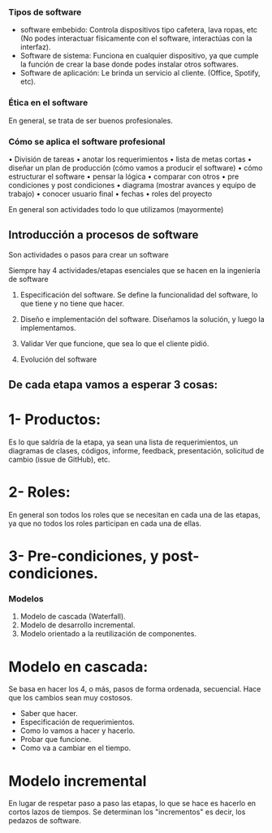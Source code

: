 ### Tipos de software

-   software embebido: Controla dispositivos tipo cafetera, lava ropas, etc (No podes interactuar físicamente con el software, interactúas con la interfaz).
-   Software de sistema: Funciona en cualquier dispositivo, ya que cumple la función de crear la base donde podes instalar otros softwares.
-   Software de aplicación: Le brinda un servicio al cliente. (Office, Spotify, etc).

### Ética en el software

En general, se trata de ser buenos profesionales.

### Cómo se aplica el software profesional

• División de tareas
• anotar los requerimientos
• lista de metas cortas
• diseñar un plan de producción (cómo vamos a producir el software)
• cómo estructurar el software
• pensar la lógica
• comparar con otros
• pre condiciones y post condiciones
• diagrama (mostrar avances y equipo de trabajo)
• conocer usuario final
• fechas
• roles del proyecto

En general son actividades todo lo que utilizamos (mayormente)

## Introducción a procesos de software

Son actividades o pasos para crear un software

Siempre hay 4 actividades/etapas esenciales que se hacen en la ingeniería de software

1. Especificación del software.
   Se define la funcionalidad del software, lo que tiene y no tiene que hacer.

2. Diseño e implementación del software.
   Diseñamos la solución, y luego la implementamos.

3. Validar
   Ver que funcione, que sea lo que el cliente pidió.

4. Evolución del software

## De cada etapa vamos a esperar 3 cosas:

# 1- Productos:

Es lo que saldría de la etapa, ya sean una lista de requerimientos, un diagramas de clases, códigos, informe, feedback, presentación, solicitud de cambio (issue de GitHub), etc.

# 2- Roles:

En general son todos los roles que se necesitan en cada una de las etapas, ya que no todos los roles participan en cada una de ellas.

# 3- Pre-condiciones, y post-condiciones.

### Modelos

1. Modelo de cascada (Waterfall).
2. Modelo de desarrollo incremental.
3. Modelo orientado a la reutilización de componentes.

# Modelo en cascada:

Se basa en hacer los 4, o más, pasos de forma ordenada, secuencial. Hace que los cambios sean muy costosos.

-   Saber que hacer.
-   Especificación de requerimientos.
-   Como lo vamos a hacer y hacerlo.
-   Probar que funcione.
-   Como va a cambiar en el tiempo.

# Modelo incremental

En lugar de respetar paso a paso las etapas, lo que se hace es hacerlo en cortos lazos de tiempos.
Se determinan los "incrementos" es decir, los pedazos de software.
